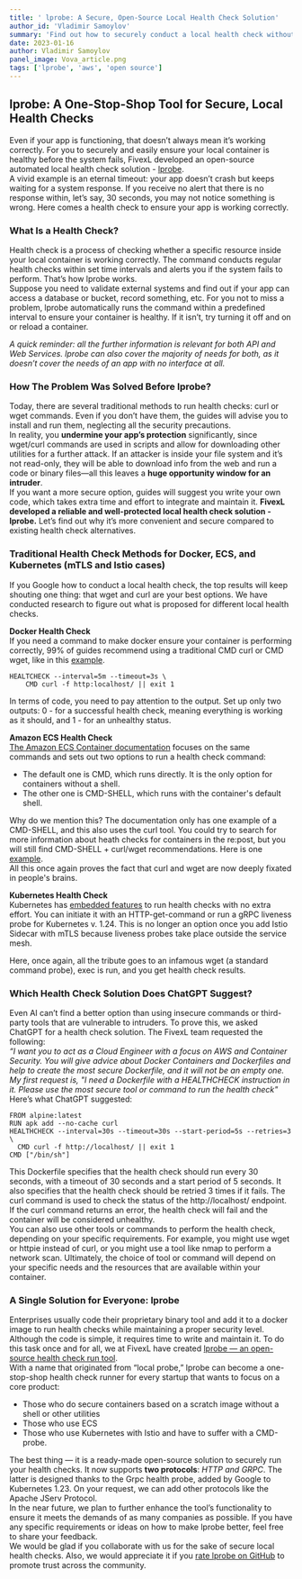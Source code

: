 ```yaml
---
title: ' lprobe: A Secure, Open-Source Local Health Check Solution'
author_id: 'Vladimir Samoylov'
summary: 'Find out how to securely conduct a local health check without wget, curl, or your proprietary code. Iprobe is a reliable open-source solution.'
date: 2023-01-16
author: Vladimir Samoylov
panel_image: Vova_article.png
tags: ['lprobe', 'aws', 'open source']
---
```

## lprobe: A One-Stop-Shop Tool for Secure, Local Health Checks  
Even if your app is functioning, that doesn’t always mean it’s working correctly. For you to securely and easily ensure your local container is healthy before the system fails, FivexL developed an open-source automated local health check solution - [lprobe](https://github.com/fivexl/lprobe).  
A vivid example is an eternal timeout: your app doesn’t crash but keeps waiting for a system response. If you receive no alert that there is no response within, let’s say, 30 seconds, you may not notice something is wrong. Here comes a health check to ensure your app is working correctly. 
### What Is a Health Check?  
Health check is a process of checking whether a specific resource inside your local container is working correctly. The command conducts regular health checks within set time intervals and alerts you if the system fails to perform. That’s how lprobe works.  
Suppose you need to validate external systems and find out if your app can access a database or bucket, record something, etc. For you not to miss a problem, lprobe automatically runs the command within a predefined interval to ensure your container is healthy. If it isn’t, try turning it off and on or reload a container.  
  
*A quick reminder: all the further information is relevant for both API and Web Services. lprobe can also cover the majority of needs for both, as it doesn’t cover the needs of an app with no interface at all.*  
### How The Problem Was Solved Before lprobe?  
Today, there are several traditional methods to run health checks: curl or wget commands. Even if you don’t have them, the guides will advise you to install and run them, neglecting all the security precautions.  
In reality, you **undermine your app’s protection** significantly, since wget/curl commands are used in scripts and allow for downloading other utilities for a further attack. If an attacker is inside your file system and it’s not read-only, they will be able to download info from the web and run a code or binary files—all this leaves a **huge opportunity window for an intruder**.  
If you want a more secure option, guides will suggest you write your own code, which takes extra time and effort to integrate and maintain it. **FivexL developed a reliable and well-protected local health check solution - lprobe.** Let’s find out why it’s more convenient and secure compared to existing health check alternatives.  
### Traditional Health Check Methods for Docker, ECS, and Kubernetes (mTLS and Istio cases)  
If you Google how to conduct a local health check, the top results will keep shouting one thing: that wget and curl are your best options. We have conducted research to figure out what is proposed for different local health checks.  
  
**Docker Health Check**   
If you need a command to make docker ensure your container is performing correctly, 99% of guides recommend using a traditional CMD curl or CMD wget, like in this [example](https://docs.docker.com/engine/reference/builder/#healthcheck).
```hcl
HEALTCHECK --interval=5m --timeout=3s \
    CMD curl -f http:localhost/ || exit 1
``` 
In terms of code, you need to pay attention to the output. Set up only two outputs: 0 - for a successful health check, meaning everything is working as it should, and 1 - for an unhealthy status.  
  
**Amazon ECS Health Check**  
[The Amazon ECS Container documentation](https://docs.aws.amazon.com/AmazonECS/latest/developerguide/task_definition_parameters.html#container_definition_healthcheck) focuses on the same commands and sets out two options to run a health check command:  
- The default one is CMD, which runs directly. It is the only option for containers without a shell.  
- The other one is CMD-SHELL, which runs with the container's default shell.  

Why do we mention this? The documentation only has one example of a CMD-SHELL, and this also uses the curl tool. You could try to search for more information about heath checks for containers in the re:post, but you will still find CMD-SHELL + curl/wget recommendations. Here is one [example](https://repost.aws/questions/QUfrOJiYQERXGAOgHGt1GW-w/container-health-check-for-ecs-task-with-awsvpc-network-mode).  
All this once again proves the fact that curl and wget are now deeply fixated in people's brains.  
  
**Kubernetes  Health Check**  
    Kubernetes has [embedded features](https://kubernetes.io/docs/tasks/configure-pod-container/configure-liveness-readiness-startup-probes/#define-a-liveness-http-request) to run health checks with no extra effort. You can initiate it with an HTTP-get-command or run a gRPC liveness probe for Kubernetes v. 1.24. This is no longer an option once you add Istio Sidecar with mTLS because liveness probes take place outside the service mesh.  
  
Here, once again, all the tribute goes to an infamous wget (a standard command probe), exec is run, and you get health check results.  
### Which Health Check Solution Does ChatGPT Suggest?
Even AI can’t find a better option than using insecure commands or third-party tools that are vulnerable to intruders. To prove this, we asked ChatGPT for a health check solution. The FivexL team requested the following:  
*“I want you to act as a Cloud Engineer with a focus on AWS and Container Security. You will give advice about Docker Containers and Dockerfiles and help to create the most secure Dockerfile, and it will not be an empty one. My first request is, "I need a Dockerfile with a HEALTHCHECK instruction in it. Please use the most secure tool or command to run the health check"*  
Here’s what ChatGPT suggested:  
```hcl 
FROM alpine:latest
RUN apk add --no-cache curl
HEALTHCHECK --interval=30s --timeout=30s --start-period=5s --retries=3 \
  CMD curl -f http://localhost/ || exit 1
CMD ["/bin/sh"]
```
This Dockerfile specifies that the health check should run every 30 seconds, with a timeout of 30 seconds and a start period of 5 seconds. It also specifies that the health check should be retried 3 times if it fails. The curl command is used to check the status of the http://localhost/ endpoint. If the curl command returns an error, the health check will fail and the container will be considered unhealthy.  
You can also use other tools or commands to perform the health check, depending on your specific requirements. For example, you might use wget or httpie instead of curl, or you might use a tool like nmap to perform a network scan. Ultimately, the choice of tool or command will depend on your specific needs and the resources that are available within your container.
### A Single Solution for Everyone: lprobe 
Еnterprises usually code their proprietary binary tool and add it to a docker image to run health checks while maintaining a proper security level. Although the code is simple, it requires time to write and maintain it. To do this task once and for all, we at FivexL have created [lprobe — an open-source health check run tool](https://github.com/fivexl/lprobe).   
With a name that originated from “local probe,” lprobe can become a one-stop-shop health check runner for every startup that wants to focus on a core product:  
* Those who do secure containers based on a scratch image without a shell or other utilities
* Those who use ECS 
* Those who use Kubernetes with Istio and have to suffer with a CMD-probe.  

The best thing — it is a ready-made open-source solution to securely run your health checks. It now supports **two protocols**: *HTTP and GRPC*. The latter is designed thanks to the Grpc health probe, added by Google to Kubernetes 1.23. On your request, we can add other protocols like the Apache JServ Protocol.  
In the near future, we plan to further enhance the tool’s functionality to ensure it meets the demands of as many companies as possible. If you have any specific requirements or ideas on how to make lprobe better, feel free to share your feedback.  
We would be glad if you collaborate with us for the sake of secure local health checks. Also, we would appreciate it if you [rate lprobe on GitHub](https://github.com/fivexl/lprobe) to promote trust across the community.



